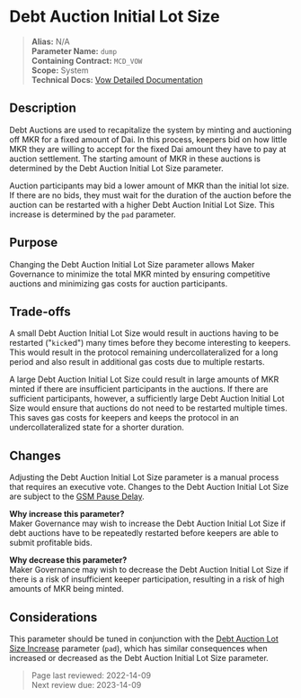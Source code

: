 # Debt Auction Initial Lot Size

>**Alias:** N/A  
>**Parameter Name:** `dump`  
>**Containing Contract:** `MCD_VOW`  
>**Scope:** System  
>**Technical Docs:** [Vow Detailed Documentation](https://docs.makerdao.com/smart-contract-modules/system-stabilizer-module/vow-detailed-documentation)  


## Description

Debt Auctions are used to recapitalize the system by minting and auctioning off MKR for a fixed amount of Dai. In this process, keepers bid on how little MKR they are willing to accept for the fixed Dai amount they have to pay at auction settlement. The starting amount of MKR in these auctions is determined by the Debt Auction Initial Lot Size parameter.

Auction participants may bid a lower amount of MKR than the initial lot size. If there are no bids, they must wait for the duration of the auction before the auction can be restarted with a higher Debt Auction Initial Lot Size. This increase is determined by the `pad` parameter. 


## Purpose

Changing the Debt Auction Initial Lot Size parameter allows Maker Governance to minimize the total MKR minted by ensuring competitive auctions and minimizing gas costs for auction participants. 


## Trade-offs

A small Debt Auction Initial Lot Size would result in auctions having to be restarted ("`kick`ed") many times before they become interesting to keepers. This would result in the protocol remaining undercollateralized for a long period and also result in additional gas costs due to multiple restarts.
	
A large Debt Auction Initial Lot Size could result in large amounts of MKR minted if there are insufficient participants in the auctions. If there are sufficient participants, however, a sufficiently large Debt Auction Initial Lot Size would ensure that auctions do not need to be restarted multiple times. This saves gas costs for keepers and keeps the protocol in an undercollateralized state for a shorter duration.  


## Changes

Adjusting the Debt Auction Initial Lot Size parameter is a manual process that requires an executive vote. Changes to the Debt Auction Initial Lot Size are subject to the [GSM Pause Delay](../core/param-gsm-pause-delay.md).

**Why increase this parameter?**  
Maker Governance may wish to increase the Debt Auction Initial Lot Size if debt auctions have to be repeatedly restarted before keepers are able to submit profitable bids.

**Why decrease this parameter?**  
Maker Governance may wish to decrease the Debt Auction Initial Lot Size if there is a risk of insufficient keeper participation, resulting in a risk of high amounts of MKR being minted.

## Considerations

This parameter should be tuned in conjunction with the [Debt Auction Lot Size Increase](param-lot-size-increase.md)  parameter (`pad`), which has similar consequences when increased or decreased as the Debt Auction Initial Lot Size parameter.

>Page last reviewed: 2022-14-09  
>Next review due: 2023-14-09  

